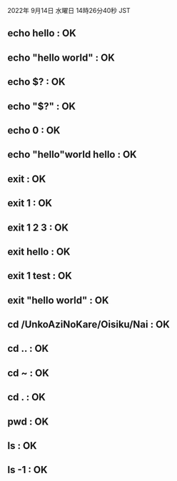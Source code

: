 2022年 9月14日 水曜日 14時26分40秒 JST
## echo hello : OK
## echo "hello world" : OK
## echo $? : OK
## echo "$?" : OK
## echo 0 : OK
## echo "hello"world hello : OK
## exit : OK
## exit 1 : OK
## exit 1 2 3 : OK
## exit hello : OK
## exit 1 test : OK
## exit "hello world" : OK
## cd /UnkoAziNoKare/Oisiku/Nai : OK
## cd .. : OK
## cd ~ : OK
## cd . : OK
## pwd : OK
## ls : OK
## ls -1 : OK
